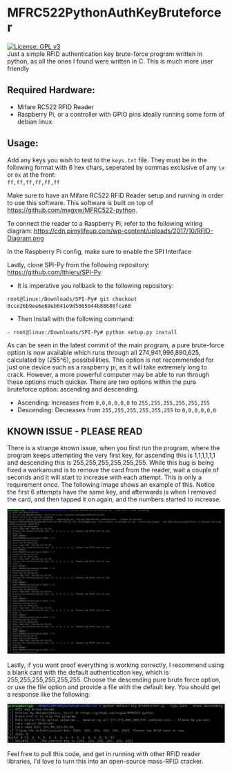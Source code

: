 # MFRC522PythonAuthKeyBruteforcer
[![License: GPL v3](https://img.shields.io/badge/License-GPLv3-blue.svg)](https://www.gnu.org/licenses/gpl-3.0)  
Just a simple RFID authentication key brute-force program written in python, as all the ones I found were written in C. This is much more user friendly

## Required Hardware:
- Mifare RC522 RFID Reader
- Raspberry Pi, or a controller with GPIO pins ideally running some form of debian linux.

## Usage:

Add any keys you wish to test to the `keys.txt` file. They must be in the following format with 6 hex chars, seperated by commas exclusive of any `\x` or `0x` at the front:  
`ff,ff,ff,ff,ff,ff`

Make sure to have an Mifare RC522 RFID Reader setup and running in order to use this software.
This software is built on top of https://github.com/mxgxw/MFRC522-python.

To connect the reader to a  Raspberry Pi, refer to the following wiring diagram:
https://cdn.pimylifeup.com/wp-content/uploads/2017/10/RFID-Diagram.png

In the Raspberry Pi config, make sure to enable the SPI Interface

Lastly, clone SPI-Py from the following repository:
https://github.com/lthiery/SPI-Py
- It is imperative you rollback to the following repository:
```console
root@linux:/Downloads/SPI-Py# git checkout 8cce26b9ee6e69eb041e9d5665944b88688fca68
```
- Then Install with the following command:
```console
- root@linux:/Downloads/SPI-Py# python setup.py install
```

As can be seen in the latest commit of the main program, a pure brute-force option is now available which runs through all 274,941,996,890,625, calculated by (255^6), possibililities. This option is not recommended for just one device such as a raspberry pi, as it will take extremely long to crack. However, a more powerful computer may be able to run through these options much quicker. There are two options within the pure bruteforce option: ascending and descending.
- Ascending: Increases from `0,0,0,0,0,0` to `255,255,255,255,255,255`
- Descending: Decreases from `255,255,255,255,255,255` to `0,0,0,0,0,0`

## KNOWN ISSUE - PLEASE READ
There is a strange known issue, when you first run the program, where the program keeps attempting the very first key, for ascending this is 1,1,1,1,1,1 and descending this is 255,255,255,255,255,255. While this bug is being fixed a workaround is to remove the card from the reader, wait a couple of seconds and it will start to increase with each attempt. This is only a requirement once. The following image shows an example of this. Notice the first 6 attempts have the same key, and afterwards is when I removed the card, and then tapped it on again, and the numbers started to increase.

![Alt text](photos/Asc-Err.png?raw=true "Error")

Lastly, if you want proof everything is working correctly, I recommend using a blank card with the default authentication key, which is 255,255,255,255,255,255. Choose the descending pure brute force option, or use the file option and provide a file with the default key. You should get a response like the following:

![Alt text](photos/Desc-Success.png?raw=true "Success")

Feel free to pull this code, and get in running with other RFID reader libraries, I'd love to turn this into an open-source mass-RFID cracker.
